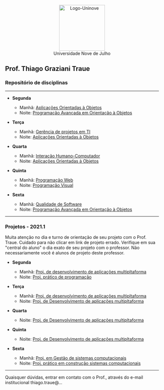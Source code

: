 <p align="center">
  <img src="http://traue.com.br/imgs/uninove_logo.jpeg" alt="Logo-Uninove" width="150px"/>
  <br>
  Universidade Nove de Julho
</p>

## Prof. Thiago Graziani Traue
###  Repositório de disciplinas
---
* **Segunda**
  * Manhã: [Aplicações Orientadas à Objetos](https://github.com/traue/Uninove-2021-1/tree/main/segunda-manha "Repositório de segunda de manhã")
  * Noite: [Programação Avançada em Orientação à Objetos](https://github.com/traue/Uninove-2021-1/tree/main/segunda-noite "Repositório de segunda noite")


* **Terça**
  * Manhã: [Gerência de projetos em TI](https://github.com/traue/Uninove-2021-1/tree/main/terca-manha)
  * Noite: [Aplicações Orientadas à Objetos](https://github.com/traue/Uninove-2021-1/tree/main/terca-noite)


* **Quarta**
  * Manhã: [Interação Humano-Computador](https://github.com/traue/Uninove-2021-1/tree/main/quarta-manha)
  * Noite: [Aplicações Orientadas à Objetos](https://github.com/traue/Uninove-2021-1/tree/main/quarta-noite)



* **Quinta**
  * Manhã: [Programação Web](https://github.com/traue/Uninove-2021-1/tree/main/quinta-manha)
  * Noite: [Programação Visual](https://github.com/traue/Uninove-2021-1/tree/main/quinta-noite)


* **Sexta**
	* Manhã: [Qualidade de Software](https://github.com/traue/Uninove-2021-1/tree/main/sexta-manha)
  * Noite: [Programação Avançada em Orientação à Objetos](https://github.com/traue/2021-1-sexta_noite)


----
### Projetos - 2021.1

Muita atenção no dia e turno de orientação de seu projeto com o Prof. Traue.
Cuidado para não clicar em link de projeto errado. Verifique em sua "central do aluno" o dia exato de seu projeto com o professor.
Não necessariamente você é alunos de projeto deste professor.

- **Segunda**
	- Manhã: [Proj. de desenvolvimento de aplicações multipltaforma](https://drive.google.com/drive/folders/1hV1Of4JG0rG3uVQ3npG5y315QdgKADU2?usp=sharing)
	- Noite: [Proj. prático de programação](https://drive.google.com/drive/folders/1rP16THDJlwBvr98p1mP2ATI01agQA0LX?usp=sharing)


- **Terça**
	- Manhã: [Proj. de desenvolvimento de aplicações multipltaforma](https://drive.google.com/drive/folders/1hV1Of4JG0rG3uVQ3npG5y315QdgKADU2?usp=sharing)
	- Noite: [Proj. de Desenvolvimento de aplicações multipltaforma](https://drive.google.com/drive/folders/1cRHnnWVHEkQajPhWla3drKxkC1FN719o?usp=sharing)


- **Quarta**
	- Noite: [Proj. de Desenvolvimento de aplicações multipltaforma](https://drive.google.com/drive/folders/18CmgaURFqmhmdp31AayGtPmOt9f-TQ-V?usp=sharing)


- **Quinta**
	- Noite: [Proj. de Desenvolvimento de aplicações multipltaforma](https://drive.google.com/drive/folders/18CmgaURFqmhmdp31AayGtPmOt9f-TQ-V?usp=sharing)


- **Sexta**
	- Manhã: [Proj. em Gestão de sistemas computacionais](https://drive.google.com/drive/folders/1vmShHx35VjQk9vdgyerzV0TRiDB79c1S?usp=sharing)
	- Noite: [Proj. prático em construção sistemas computacionais](https://drive.google.com/drive/folders/1GkMp8BqrnxAw8n-IObrcnVXOnL844meu?usp=sharing)


-----

Quaisquer dúvidas, entrar em contato com o Prof., através do e-mail institucional thiago.traue@...
